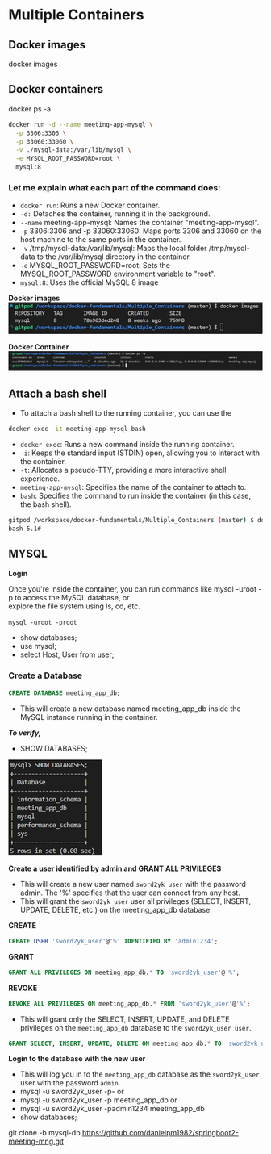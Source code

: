 # Multiple Containers

## Docker images
docker images

## Docker containers

docker ps -a

```bash
docker run -d --name meeting-app-mysql \
  -p 3306:3306 \
  -p 33060:33060 \
  -v ./mysql-data:/var/lib/mysql \
  -e MYSQL_ROOT_PASSWORD=root \
  mysql:8
```

### Let me explain what each part of the command does:

- `docker run`: Runs a new Docker container.
- `-d:` Detaches the container, running it in the background.
- `--name` meeting-app-mysql: Names the container "meeting-app-mysql".
- `-p` 3306:3306 and -p 33060:33060: Maps ports 3306 and 33060 on the host machine to the same ports in the container.
- `-v` /tmp/mysql-data:/var/lib/mysql: Maps the local folder /tmp/mysql-data to the /var/lib/mysql directory in the container.
- `-e` MYSQL_ROOT_PASSWORD=root: Sets the MYSQL_ROOT_PASSWORD environment variable to "root".
- `mysql:8`: Uses the official MySQL 8 image

**Docker images**
![Docker images](multiple_container_data_doc/mysql_image.jpg)

**Docker Container**
![Docker container](multiple_container_data_doc/mysql_container.jpg)

## Attach a bash shell 

- To attach a bash shell to the running container, you can use the

```bash
docker exec -it meeting-app-mysql bash
```

- `docker exec`: Runs a new command inside the running container.
- `-i`: Keeps the standard input (STDIN) open, allowing you to interact with the container.
- `-t`: Allocates a pseudo-TTY, providing a more interactive shell experience.
- `meeting-app-mysql`: Specifies the name of the container to attach to.
- `bash`: Specifies the command to run inside the container (in this case, the bash shell).

```bash
gitpod /workspace/docker-fundamentals/Multiple_Containers (master) $ docker exec -it meeting-app-mysql bash
bash-5.1# 
```

## MYSQL

**Login**

Once you're inside the container, you can run commands like mysql -uroot -p to access the MySQL database, or <br>
explore the file system using ls, cd, etc.

`mysql -uroot -proot`
- show databases;
- use mysql;
- select Host, User from user;

### Create a Database

```sql
CREATE DATABASE meeting_app_db;
```
- This will create a new database named meeting_app_db inside the MySQL instance running in the container.

***To verify,***

- SHOW DATABASES;

![DATABASES](multiple_container_data_doc/meeting_app_db.jpg)

**Create a user identified by admin and GRANT ALL PRIVILEGES**

- This will create a new user named `sword2yk_user` with the password admin. The '%' specifies that the user can connect from any host.
- This will grant the `sword2yk_user` user all privileges (SELECT, INSERT, UPDATE, DELETE, etc.) on the meeting_app_db database.

**CREATE**
```sql
CREATE USER 'sword2yk_user'@'%' IDENTIFIED BY 'admin1234';
```

**GRANT**
```sql
GRANT ALL PRIVILEGES ON meeting_app_db.* TO 'sword2yk_user'@'%';
```

**REVOKE**
```sql
REVOKE ALL PRIVILEGES ON meeting_app_db.* FROM 'sword2yk_user'@'%';
```
- This will grant only the SELECT, INSERT, UPDATE, and DELETE privileges on the `meeting_app_db` database to the `sword2yk_user user`.
```sql
GRANT SELECT, INSERT, UPDATE, DELETE ON meeting_app_db.* TO 'sword2yk_user'@'%';
```


**Login to the database with the new user**
- This will log you in to the `meeting_app_db` database as the `sword2yk_user` user with the password `admin`.
- mysql -u sword2yk_user -p- or
- mysql -u sword2yk_user -p meeting_app_db or
- mysql -u sword2yk_user -padmin1234 meeting_app_db
- show databases;


git clone -b mysql-db https://github.com/danielpm1982/springboot2-meeting-mng.git